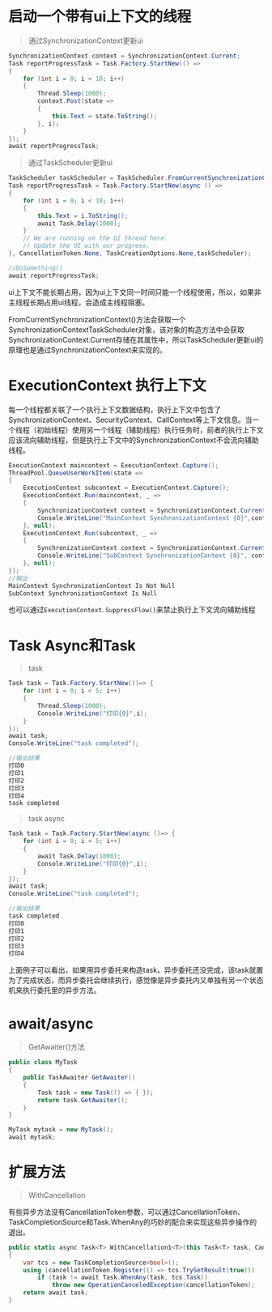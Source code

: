# 启动一个带有ui上下文的线程



>通过SynchronizationContext更新ui
```csharp
SynchronizationContext context = SynchronizationContext.Current;
Task reportProgressTask = Task.Factory.StartNew(() =>
{
    for (int i = 0; i < 10; i++)
    {
        Thread.Sleep(1000);
        context.Post(state =>
        {
            this.Text = state.ToString();
        }, i);
    }
});
await reportProgressTask;
```

>通过TaskScheduler更新ui
``` csharp
TaskScheduler taskScheduler = TaskScheduler.FromCurrentSynchronizationContext();
Task reportProgressTask = Task.Factory.StartNew(async () =>
{
    for (int i = 0; i < 10; i++)
    {
        this.Text = i.ToString();
        await Task.Delay(1000);
    }
    // We are running on the UI thread here.
    // Update the UI with our progress.
}, CancellationToken.None, TaskCreationOptions.None,taskScheduler);

//DoSomething()
await reportProgressTask;
```
ui上下文不能长期占用，因为ui上下文同一时间只能一个线程使用，所以，如果非主线程长期占用ui线程，会造成主线程阻塞。

FromCurrentSynchronizationContext()方法会获取一个SynchronizationContextTaskScheduler对象，该对象的构造方法中会获取SynchronizationContext.Current存储在其属性中，所以TaskScheduler更新ui的原理也是通过SynchronizationContext来实现的。


# ExecutionContext 执行上下文

每一个线程都关联了一个执行上下文数据结构，执行上下文中包含了SynchronizationContext、SecurityContext、CallContext等上下文信息。当一个线程（初始线程）使用另一个线程（辅助线程）执行任务时，前者的执行上下文应该流向辅助线程，但是执行上下文中的SynchronizationContext不会流向辅助线程。


```csharp
ExecutionContext maincontext = ExecutionContext.Capture();
ThreadPool.QueueUserWorkItem(state =>
{
    ExecutionContext subcontext = ExecutionContext.Capture();
    ExecutionContext.Run(maincontext, _ =>
    {
        SynchronizationContext context = SynchronizationContext.Current;
        Console.WriteLine("MainContext SynchronizationContext {0}",context ==null?"Is Null":"Is Not Null");
    }, null);
    ExecutionContext.Run(subcontext, _ =>
    {
        SynchronizationContext context = SynchronizationContext.Current;
        Console.WriteLine("SubContext SynchronizationContext {0}", context == null ? "Is Null" : "Is Not Null");
    }, null);
});
//输出
MainContext SynchronizationContext Is Not Null
SubContext SynchronizationContext Is Null
```
也可以通过`ExecutionContext.SuppressFlow()`来禁止执行上下文流向辅助线程

# Task Async和Task
>task
```csharp
Task task = Task.Factory.StartNew(()=> {
    for (int i = 0; i < 5; i++)
    {
        Thread.Sleep(1000);
        Console.WriteLine("打印{0}",i);
    }
});
await task;
Console.WriteLine("task completed");

//输出结果
打印0
打印1
打印2
打印3
打印4
task completed
```
>task async
``` csharp
Task task = Task.Factory.StartNew(async ()=> {
    for (int i = 0; i < 5; i++)
    {
        await Task.Delay(1000);
        Console.WriteLine("打印{0}",i);
    }
});
await task;
Console.WriteLine("task completed");

//输出结果
task completed
打印0
打印1
打印2
打印3
打印4
```

上面例子可以看出，如果用异步委托来构造task，异步委托还没完成，该task就置为了完成状态，而异步委托会继续执行，感觉像是异步委托内又单独有另一个状态机来执行委托里的异步方法。

# await/async

>GetAwaiter()方法

```csharp
public class MyTask
{
    public TaskAwaiter GetAwaiter()
    {
        Task task = new Task(() => { });
        return task.GetAwaiter();
    }
}

MyTask mytask = new MyTask();
await mytask;
```



# 扩展方法
>WithCancellation

有些异步方法没有CancellationToken参数，可以通过CancellationToken、TaskCompletionSource和Task.WhenAny的巧妙的配合来实现这些异步操作的退出。
```csharp
public static async Task<T> WithCancellation1<T>(this Task<T> task, CancellationToken cancellationToken)
{
    var tcs = new TaskCompletionSource<bool>();
    using (cancellationToken.Register(() => tcs.TrySetResult(true)))
        if (task != await Task.WhenAny(task, tcs.Task))
            throw new OperationCanceledException(cancellationToken);
    return await task;
}
```

